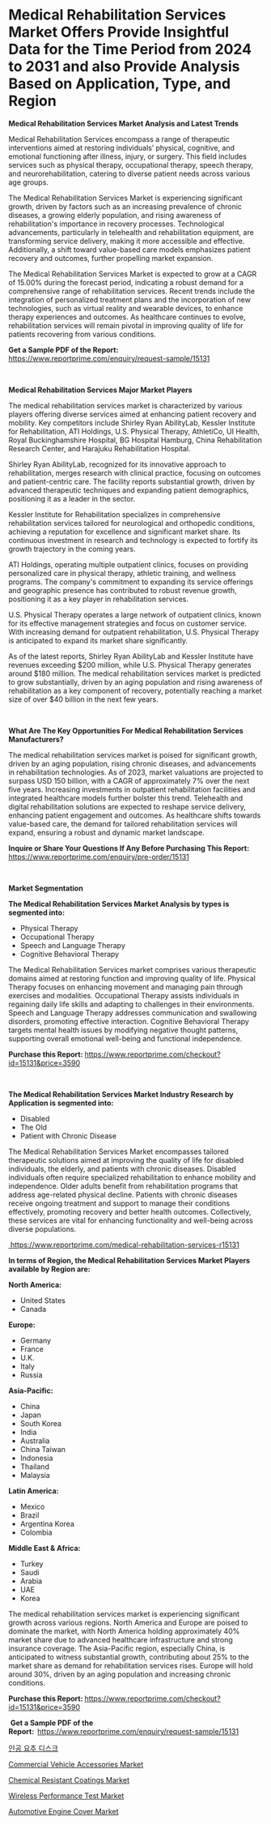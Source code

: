 <p><h1>Medical Rehabilitation Services Market Offers Provide Insightful Data for the Time Period from 2024 to 2031 and also Provide Analysis Based on Application, Type, and Region</h1></p><p><strong>Medical Rehabilitation Services Market Analysis and Latest Trends</strong></p>
<p><p>Medical Rehabilitation Services encompass a range of therapeutic interventions aimed at restoring individuals’ physical, cognitive, and emotional functioning after illness, injury, or surgery. This field includes services such as physical therapy, occupational therapy, speech therapy, and neurorehabilitation, catering to diverse patient needs across various age groups.</p><p>The Medical Rehabilitation Services Market is experiencing significant growth, driven by factors such as an increasing prevalence of chronic diseases, a growing elderly population, and rising awareness of rehabilitation's importance in recovery processes. Technological advancements, particularly in telehealth and rehabilitation equipment, are transforming service delivery, making it more accessible and effective. Additionally, a shift toward value-based care models emphasizes patient recovery and outcomes, further propelling market expansion. </p><p>The Medical Rehabilitation Services Market is expected to grow at a CAGR of 15.00% during the forecast period, indicating a robust demand for a comprehensive range of rehabilitation services. Recent trends include the integration of personalized treatment plans and the incorporation of new technologies, such as virtual reality and wearable devices, to enhance therapy experiences and outcomes. As healthcare continues to evolve, rehabilitation services will remain pivotal in improving quality of life for patients recovering from various conditions.</p></p>
<p><strong>Get a Sample PDF of the Report:&nbsp;</strong> <a href="https://www.reportprime.com/enquiry/request-sample/15131">https://www.reportprime.com/enquiry/request-sample/15131</a></p>
<p>&nbsp;</p>
<p><strong>Medical Rehabilitation Services Major Market Players</strong></p>
<p><p>The medical rehabilitation services market is characterized by various players offering diverse services aimed at enhancing patient recovery and mobility. Key competitors include Shirley Ryan AbilityLab, Kessler Institute for Rehabilitation, ATI Holdings, U.S. Physical Therapy, AthletiCo, UI Health, Royal Buckinghamshire Hospital, BG Hospital Hamburg, China Rehabilitation Research Center, and Harajuku Rehabilitation Hospital.</p><p>Shirley Ryan AbilityLab, recognized for its innovative approach to rehabilitation, merges research with clinical practice, focusing on outcomes and patient-centric care. The facility reports substantial growth, driven by advanced therapeutic techniques and expanding patient demographics, positioning it as a leader in the sector.</p><p>Kessler Institute for Rehabilitation specializes in comprehensive rehabilitation services tailored for neurological and orthopedic conditions, achieving a reputation for excellence and significant market share. Its continuous investment in research and technology is expected to fortify its growth trajectory in the coming years.</p><p>ATI Holdings, operating multiple outpatient clinics, focuses on providing personalized care in physical therapy, athletic training, and wellness programs. The company's commitment to expanding its service offerings and geographic presence has contributed to robust revenue growth, positioning it as a key player in rehabilitation services.</p><p>U.S. Physical Therapy operates a large network of outpatient clinics, known for its effective management strategies and focus on customer service. With increasing demand for outpatient rehabilitation, U.S. Physical Therapy is anticipated to expand its market share significantly.</p><p>As of the latest reports, Shirley Ryan AbilityLab and Kessler Institute have revenues exceeding $200 million, while U.S. Physical Therapy generates around $180 million. The medical rehabilitation services market is predicted to grow substantially, driven by an aging population and rising awareness of rehabilitation as a key component of recovery, potentially reaching a market size of over $40 billion in the next few years.</p></p>
<p>&nbsp;</p>
<p><strong>What Are The Key Opportunities For Medical Rehabilitation Services Manufacturers?</strong></p>
<p><p>The medical rehabilitation services market is poised for significant growth, driven by an aging population, rising chronic diseases, and advancements in rehabilitation technologies. As of 2023, market valuations are projected to surpass USD 150 billion, with a CAGR of approximately 7% over the next five years. Increasing investments in outpatient rehabilitation facilities and integrated healthcare models further bolster this trend. Telehealth and digital rehabilitation solutions are expected to reshape service delivery, enhancing patient engagement and outcomes. As healthcare shifts towards value-based care, the demand for tailored rehabilitation services will expand, ensuring a robust and dynamic market landscape.</p></p>
<p><strong>Inquire or Share Your Questions If Any Before Purchasing This Report:</strong> <a href="https://www.reportprime.com/enquiry/pre-order/15131">https://www.reportprime.com/enquiry/pre-order/15131</a></p>
<p>&nbsp;</p>
<p><strong>Market Segmentation</strong></p>
<p><strong>The Medical Rehabilitation Services Market Analysis by types is segmented into:</strong></p>
<p><ul><li>Physical Therapy</li><li>Occupational Therapy</li><li>Speech and Language Therapy</li><li>Cognitive Behavioral Therapy</li></ul></p>
<p><p>The Medical Rehabilitation Services market comprises various therapeutic domains aimed at restoring function and improving quality of life. Physical Therapy focuses on enhancing movement and managing pain through exercises and modalities. Occupational Therapy assists individuals in regaining daily life skills and adapting to challenges in their environments. Speech and Language Therapy addresses communication and swallowing disorders, promoting effective interaction. Cognitive Behavioral Therapy targets mental health issues by modifying negative thought patterns, supporting overall emotional well-being and functional independence.</p></p>
<p><strong>Purchase this Report:&nbsp;</strong><a href="https://www.reportprime.com/checkout?id=15131&price=3590">https://www.reportprime.com/checkout?id=15131&price=3590</a></p>
<p>&nbsp;</p>
<p><strong>The Medical Rehabilitation Services Market Industry Research by Application is segmented into:</strong></p>
<p><ul><li>Disabled</li><li>The Old</li><li>Patient with Chronic Disease</li></ul></p>
<p><p>The Medical Rehabilitation Services Market encompasses tailored therapeutic solutions aimed at improving the quality of life for disabled individuals, the elderly, and patients with chronic diseases. Disabled individuals often require specialized rehabilitation to enhance mobility and independence. Older adults benefit from rehabilitation programs that address age-related physical decline. Patients with chronic diseases receive ongoing treatment and support to manage their conditions effectively, promoting recovery and better health outcomes. Collectively, these services are vital for enhancing functionality and well-being across diverse populations.</p></p>
<p><a href="https://www.reportprime.com/medical-rehabilitation-services-r15131">&nbsp;https://www.reportprime.com/medical-rehabilitation-services-r15131</a></p>
<p><strong>In terms of Region, the Medical Rehabilitation Services Market Players available by Region are:</strong></p>
<p>
    <p> <strong> North America: </strong>
        <ul>
            <li>United States</li>
            <li>Canada</li>
        </ul>
        </p> 
    <p> <strong> Europe: </strong>
        <ul>
            <li>Germany</li>
            <li>France</li>
            <li>U.K.</li>
            <li>Italy</li>
            <li>Russia</li>
        </ul>
        </p> 
    <p> <strong> Asia-Pacific: </strong>
        <ul>
            <li>China</li>
            <li>Japan</li>
            <li>South Korea</li>
            <li>India</li>
            <li>Australia</li>
            <li>China Taiwan</li>
            <li>Indonesia</li>
            <li>Thailand</li>
            <li>Malaysia</li>
        </ul>
        </p> 
    <p> <strong> Latin America: </strong>
        <ul>
            <li>Mexico</li>
            <li>Brazil</li>
            <li>Argentina Korea</li>
            <li>Colombia</li>
        </ul>
        </p> 
    <p> <strong> Middle East & Africa: </strong>
        <ul>
            <li>Turkey</li>
            <li>Saudi</li>
            <li>Arabia</li>
            <li>UAE</li>
            <li>Korea</li>
        </ul>
    </p>
    </p>
<p><p>The medical rehabilitation services market is experiencing significant growth across various regions. North America and Europe are poised to dominate the market, with North America holding approximately 40% market share due to advanced healthcare infrastructure and strong insurance coverage. The Asia-Pacific region, especially China, is anticipated to witness substantial growth, contributing about 25% to the market share as demand for rehabilitation services rises. Europe will hold around 30%, driven by an aging population and increasing chronic conditions.</p></p>
<p><strong>Purchase this Report: </strong><a href="https://www.reportprime.com/checkout?id=15131&price=3590">https://www.reportprime.com/checkout?id=15131&price=3590</a></p>
<p>&nbsp;<strong>Get a Sample PDF of the Report:&nbsp;&nbsp;</strong><a href="https://www.reportprime.com/enquiry/request-sample/15131">https://www.reportprime.com/enquiry/request-sample/15131</a></p>
<p><strong></strong></p>
<p><p><a href="https://medium.com/@brendanmata77/artificial-lumbar-disc-market-%EC%9D%98-%EA%B8%80%EB%A1%9C%EB%B2%8C-%EC%8B%9C%EC%9E%A5-%EA%B0%9C%EC%9A%94%EB%8A%94-%EC%A0%84-%EC%84%B8%EA%B3%84-%EB%B0%8F-%EC%A3%BC%EC%9A%94-%EC%8B%9C%EC%9E%A5%EC%9D%98-%EC%82%B0%EC%97%85%EC%97%90-%EC%98%81%ED%96%A5%EC%9D%84-%EB%AF%B8%EC%B9%98%EB%8A%94-%EC%A3%BC%EC%9A%94-%ED%8A%B8%EB%A0%8C%EB%93%9C%EC%97%90-%EB%8C%80%ED%95%9C-%EB%8F%85%ED%8A%B9%ED%95%9C-%EA%B4%80%EC%A0%90%EC%9D%84-%EC%A0%9C%EA%B3%B5%ED%95%A9%EB%8B%88%EB%8B%A4-83b1ac0e43fa">인공 요추 디스크</a></p><p><a href="https://medium.com/@williambatz78/the-commercial-vehicle-accessories-market-prioritizes-cost-control-and-efficiency-enhancement-1a3b4fb0250f">Commercial Vehicle Accessories Market</a></p><p><a href="https://medium.com/@nathan.skinner8798456/the-chemical-resistant-coatings-market-is-experiencing-higher-than-anticipated-demand-compared-16ebac0169a1">Chemical Resistant Coatings Market</a></p><p><a href="https://www.linkedin.com/pulse/how-wireless-performance-test-market-evolve-growth-analysis-2dgqc?trackingId=sidKWEoaTrio8KsWutsJSQ%3D%3D">Wireless Performance Test Market</a></p><p><a href="https://issuu.com/reportprime-2/docs/automotive-engine-cover-market-size_b93ef8036b8dee">Automotive Engine Cover Market</a></p></p>